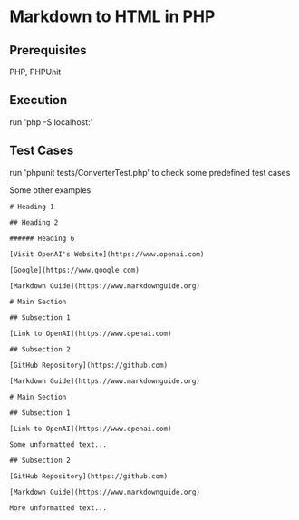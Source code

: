 # Markdown to HTML in PHP

## Prerequisites
PHP, PHPUnit

## Execution
run 'php -S localhost:<port>'

## Test Cases
run 'phpunit tests/ConverterTest.php' to check some predefined test cases

Some other examples:

```
# Heading 1

## Heading 2

###### Heading 6

[Visit OpenAI's Website](https://www.openai.com)

[Google](https://www.google.com)

[Markdown Guide](https://www.markdownguide.org)
```

```
# Main Section

## Subsection 1

[Link to OpenAI](https://www.openai.com)

## Subsection 2

[GitHub Repository](https://github.com)

[Markdown Guide](https://www.markdownguide.org)
```

```
# Main Section

## Subsection 1

[Link to OpenAI](https://www.openai.com)

Some unformatted text...

## Subsection 2

[GitHub Repository](https://github.com)

[Markdown Guide](https://www.markdownguide.org)

More unformatted text...
```
